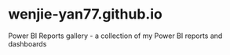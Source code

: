 # wenjie-yan77.github.io
Power BI Reports gallery - a collection of my Power BI reports and dashboards
